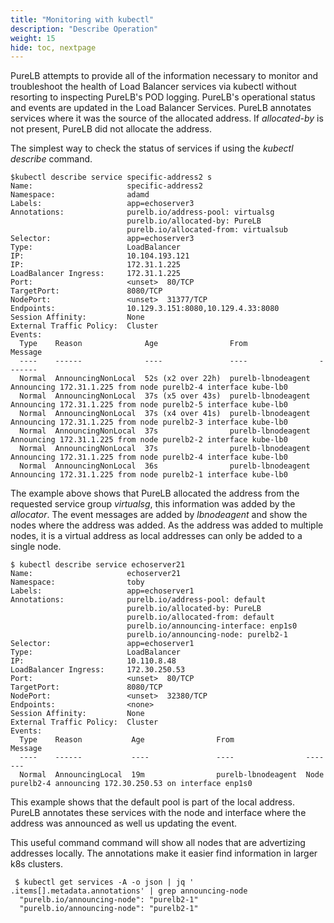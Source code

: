 ```yaml
---
title: "Monitoring with kubectl"
description: "Describe Operation"
weight: 15
hide: toc, nextpage
---
```


PureLB attempts to provide all of the information necessary to monitor and troubleshoot the health of Load Balancer services via kubectl without resorting to inspecting PureLB's POD logging.  PureLB's operational status and events are updated in the Load Balancer Services.  PureLB annotates services where it was the source of the allocated address.  If _allocated-by_ is not present, PureLB did not allocate the address. 

The simplest way to check the status of services if using the _kubectl describe_ command.

```plaintext
$kubectl describe service specific-address2 s
Name:                     specific-address2
Namespace:                adamd
Labels:                   app=echoserver3
Annotations:              purelb.io/address-pool: virtualsg
                          purelb.io/allocated-by: PureLB
                          purelb.io/allocated-from: virtualsub
Selector:                 app=echoserver3
Type:                     LoadBalancer
IP:                       10.104.193.121
IP:                       172.31.1.225
LoadBalancer Ingress:     172.31.1.225
Port:                     <unset>  80/TCP
TargetPort:               8080/TCP
NodePort:                 <unset>  31377/TCP
Endpoints:                10.129.3.151:8080,10.129.4.33:8080
Session Affinity:         None
External Traffic Policy:  Cluster
Events:
  Type    Reason              Age                From                Message
  ----    ------              ----               ----                -------
  Normal  AnnouncingNonLocal  52s (x2 over 22h)  purelb-lbnodeagent  Announcing 172.31.1.225 from node purelb2-4 interface kube-lb0
  Normal  AnnouncingNonLocal  37s (x5 over 43s)  purelb-lbnodeagent  Announcing 172.31.1.225 from node purelb2-5 interface kube-lb0
  Normal  AnnouncingNonLocal  37s (x4 over 41s)  purelb-lbnodeagent  Announcing 172.31.1.225 from node purelb2-3 interface kube-lb0
  Normal  AnnouncingNonLocal  37s                purelb-lbnodeagent  Announcing 172.31.1.225 from node purelb2-2 interface kube-lb0
  Normal  AnnouncingNonLocal  37s                purelb-lbnodeagent  Announcing 172.31.1.225 from node purelb2-4 interface kube-lb0
  Normal  AnnouncingNonLocal  36s                purelb-lbnodeagent  Announcing 172.31.1.225 from node purelb2-1 interface kube-lb0

``` 

The example above shows that PureLB allocated the address from the requested service group _virtualsg_, this information was added by the _allocator_.  The event messages are added by _lbnodeagent_ and show the nodes where the address was added.  As the address was added to multiple nodes, it is a virtual address as local addresses can only be added to a single node.

```plaintext
$ kubectl describe service echoserver21 
Name:                     echoserver21
Namespace:                toby
Labels:                   app=echoserver1
Annotations:              purelb.io/address-pool: default
                          purelb.io/allocated-by: PureLB
                          purelb.io/allocated-from: default
                          purelb.io/announcing-interface: enp1s0
                          purelb.io/announcing-node: purelb2-1
Selector:                 app=echoserver1
Type:                     LoadBalancer
IP:                       10.110.8.48
LoadBalancer Ingress:     172.30.250.53
Port:                     <unset>  80/TCP
TargetPort:               8080/TCP
NodePort:                 <unset>  32380/TCP
Endpoints:                <none>
Session Affinity:         None
External Traffic Policy:  Cluster
Events:
  Type    Reason           Age                From                Message
  ----    ------           ----               ----                -------
  Normal  AnnouncingLocal  19m                purelb-lbnodeagent  Node purelb2-4 announcing 172.30.250.53 on interface enp1s0
```

This example shows that the default pool is part of the local address.  PureLB annotates these services with the node and interface where the address was announced as well us updating the event.  

This useful command command will show all nodes that are advertizing addresses locally.  The annotations make it easier find information in larger k8s clusters.


```plaintext
 $ kubectl get services -A -o json | jq ' .items[].metadata.annotations' | grep announcing-node
  "purelb.io/announcing-node": "purelb2-1"
  "purelb.io/announcing-node": "purelb2-1"
```




